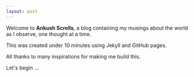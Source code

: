 ```yaml
---
layout: post
---
```

Welcome to **Ankush Scrolls**, a blog containing my musings about the world as I observe, one thought at a time.

This was created under 10 minutes using Jekyll and GitHub pages.

All thanks to many inspirations for making me build this.

Let's begin ...

